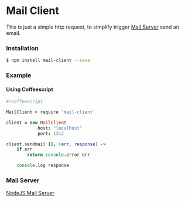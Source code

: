 # Mail Client

This is just a simple http request, to simplify trigger [Mail Server](https://github.com/alileza/mail-server) send an email.

### Installation

```sh
$ npm install mail-client --save
```

### Example
#### Using Coffeescript
``` coffeescript
#!coffeescript

MailClient = require 'mail-client'

client = new MailClient
			host: "localhost"
			port: 1312

client.sendmail {}, (err, response) ->
	if err
		return console.error err

	console.log response

```

### Mail Server
[NodeJS Mail Server](https://github.com/alileza/mail-server)
